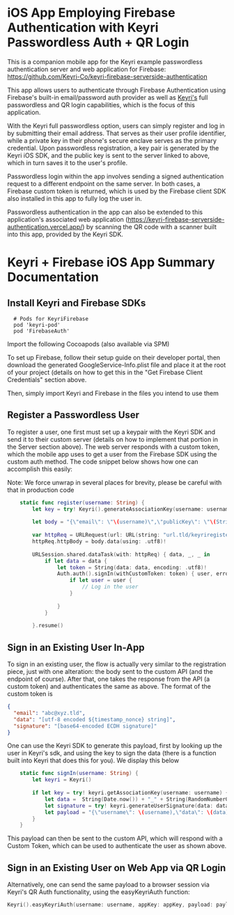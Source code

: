 # iOS App Employing Firebase Authentication with Keyri Passwordless Auth + QR Login

This is a companion mobile app for the Keyri example passwordless authentication server and web application for Firebase: https://github.com/Keyri-Co/keyri-firebase-serverside-authentication

This app allows users to authenticate through Firebase Authentication using Firebase's built-in email/password auth provider as well as [Keyri's](https://keyri.com) full passwordless and QR login capabilities, which is the focus of this application.

With the Keyri full passwordless option, users can simply register and log in by submitting their email address. That serves as their user profile identifier, while a private key in their phone's secure enclave serves as the primary credential. Upon passwordless registration, a key pair is generated by the Keyri iOS SDK, and the public key is sent to the server linked to above, which in turn saves it to the user's profile.

Passwordless login within the app involves sending a signed authentication request to a different endpoint on the same server. In both cases, a Firebase custom token is returned, which is used by the Firebase client SDK also installed in this app to fully log the user in.

Passwordless authentication in the app can also be extended to this application's associated web application (https://keyri-firebase-serverside-authentication.vercel.app/) by scanning the QR code with a scanner built into this app, provided by the Keyri SDK.

# Keyri + Firebase iOS App Summary Documentation

## Install Keyri and Firebase SDKs

```none
  # Pods for KeyriFirebase
  pod 'keyri-pod'
  pod 'FirebaseAuth'
```

Import the following Cocoapods (also available via SPM)

To set up Firebase, follow their setup guide on their developer portal, then download the generated GoogleService-Info.plist file and place it at the root of your project (details on how to get this in the "Get Firebase Client Credentials" section above.

Then, simply import Keyri and Firebase in the files you intend to use them

## Register a Passwordless User

To register a user, one first must set up a keypair with the Keyri SDK and send it to their custom server (details on how to implement that portion in the Server section above). The web server responds with a custom token, which the mobile app uses to get a user from the Firebase SDK using the custom auth method. The code snippet below shows how one can accomplish this easily:&#x20;

Note: We force unwrap in several places for brevity, please be careful with that in production code

```swift
    static func register(username: String) {
        let key = try! Keyri().generateAssociationKey(username: username).derRepresentation.base64EncodedString
        
        let body = "{\"email\": \"\(username)\",\"publicKey\": \"\(String(describing: key))\"}"
        
        var httpReq = URLRequest(url: URL(string: "url.tld/keyriregister")!)
        httpReq.httpBody = body.data(using: .utf8)!
        
        URLSession.shared.dataTask(with: httpReq) { data, _, _ in
            if let data = data {
                let token = String(data: data, encoding: .utf8)!
                Auth.auth().signIn(withCustomToken: token) { user, error in
                    if let user = user {
                        // Log in the user
                    }
                    
                }
            }
            
        }.resume()
```

## Sign in an Existing User In-App

To sign in an existing user, the flow is actually very similar to the registration piece, just with one alteration: the body sent to the custom API (and the endpoint of course). After that, one takes the response from the API (a custom token) and authenticates the same as above. The format of the custom token is&#x20;

```json
{
  "email": "abc@xyz.tld",
  "data": "[utf-8 encoded ${timestamp_nonce} string]",
  "signature": "[base64-encoded ECDH signature]"
}
```

One can use the Keyri SDK to generate this payload, first by looking up the user in Keyri's sdk, and using the key to sign the data (there is a function built into Keyri that does this for you). We display this below

```swift
    static func signIn(username: String) {
        let keyri = Keyri()
        
        if let key = try! keyri.getAssociationKey(username: username) {
            let data =  String(Date.now()) + "_" + String(RandomNumberGenerator().random(100000))
            let signature = try! keyri.generateUserSignature(data: data)
            let payload = "{\"username\": \(username),\"data\": \(data),\"signature\": \"\(signature)\"}"
        }
    }
```

This payload can then be sent to the custom API, which will respond with a Custom Token, which can be used to authenticate the user as shown above.&#x20;

## Sign in an Existing User on Web App via QR Login

Alternatively, one can send the same payload to a browser session via Keyri's QR Auth functionality, using the easyKeyriAuth function:

```swift
Keyri().easyKeyriAuth(username: username, appKey: appKey, payload: payload)
```
